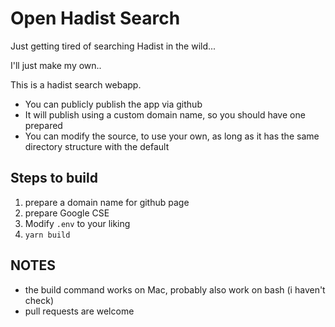 # Open Hadist Search

Just getting tired of searching Hadist in the wild...

I'll just make my own..

This is a hadist search webapp.

- You can publicly publish the app via github
- It will publish using a custom domain name, so you should have one prepared
- You can modify the source, to use your own, as long as it has the same directory structure with the default


## Steps to build

1. prepare a domain name for github page
2. prepare Google CSE
2. Modify `.env` to your liking
3. `yarn build`

## NOTES

- the build command works on Mac, probably also work on bash (i haven't check)
- pull requests are welcome
